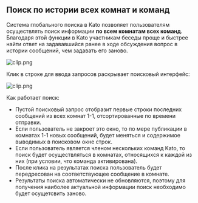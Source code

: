 ## Поиск по истории всех комнат и команд

Система глобального поиска в Kato позволяет пользователям осуществлять поиск информации **по всем комнатам всех команд**. Благодаря этой функции в Kato участникам беседы проще и быстрее найти ответ на задававшийся ранее в ходе обсуждения вопрос в истории сообщений, чем задавать его заново. 

![clip.png](https://s3.amazonaws.com/kato-share/f6e89d68ef615d67df98980a235630ca7beef89e108f453be967249d11f79c4/clip.png)

Клик в строке для ввода запросов раскрывает поисковый интерфейс:

![clip.png](https://s3.amazonaws.com/kato-share/e4d9ec9b18fda966e2ac604e9e23bf8ddf76172891cd6b7657fb80761bc24d04/clip.png)

Как работает поиск:

 - Пустой поисковый запрос отобразит первые строки последних сообщений из всех комнат 1-1, отсортированные по времени отправки. 
 - Если пользователь не закроет это окно, то по мере публикации в комнатах 1-1 новых сообщений, будет меняться и содержимое выводимых в поисковом окне строк.
 - Если пользователь является членом нескольких команд Kato, то поиск будет осуществляться в комнатах, относящихся к каждой из них (при условии, что команда активирована).
 - После клика на результатах поиска пользователь будет передресован на соответствующее сообщение в комнате. 
 - Результаты поиска автоматически не обновляются, поэтому для получения наиболее актуальной информации поиск необходимо будет осущетсвить заново. 
